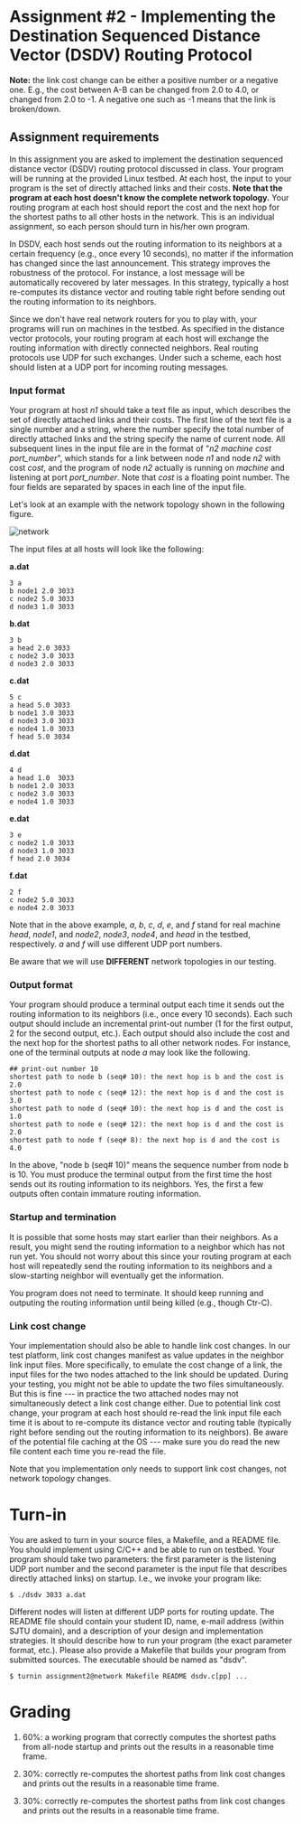 Assignment #2 - Implementing the Destination Sequenced Distance Vector (DSDV) Routing Protocol
==============================================================================================

**Note:** the link cost change can be either a positive number or a negative one. E.g., the cost between A-B can be changed from 2.0 to 4.0, or changed from 2.0 to -1. A negative one such as -1 means that the link is broken/down.

Assignment requirements
-----------------------

In this assignment you are asked to implement the destination sequenced distance vector (DSDV) routing protocol discussed in class. Your program will be running at the provided Linux testbed. At each host, the input to your program is the set of directly attached links and their costs. **Note that the program at each host doesn't know the complete network topology.** Your routing program at each host should report the cost and the next hop for the shortest paths to all other hosts in the network. This is an individual assignment, so each person should turn in his/her own program.

In DSDV, each host sends out the routing information to its neighbors at a certain frequency (e.g., once every 10 seconds), no matter if the information has changed since the last announcement. This strategy improves the robustness of the protocol. For instance, a lost message will be automatically recovered by later messages. In this strategy, typically a host re-computes its distance vector and routing table right before sending out the routing information to its neighbors.

Since we don't have real network routers for you to play with, your programs will run on machines in the testbed. As specified in the distance vector protocols, your routing program at each host will exchange the routing information with directly connected neighbors. Real routing protocols use UDP for such exchanges. Under such a scheme, each host should listen at a UDP port for incoming routing messages.

### Input format ###

Your program at host *n1* should take a text file as input, which describes the set of directly attached links and their costs. The first line of the text file is a single number and a string, where the number specify the total number of directly attached links and the string specify the name of current node. All subsequent lines in the input file are in the format of "*n2 machine cost port\_number*", which stands for a link between node *n1* and node *n2* with cost *cost*, and the program of node *n2* actually is running on *machine* and listening at port *port\_number*. Note that *cost* is a floating point number. The four fields are separated by spaces in each line of the input file.

Let's look at an example with the network topology shown in the following figure.

![network](https://raw.github.com/47dev47null/dsdv/master/network.jpg "Network Topology")

The input files at all hosts will look like the following:

**a.dat**

	3 a
	b node1 2.0 3033
	c node2 5.0 3033
	d node3 1.0 3033

**b.dat**

	3 b
	a head 2.0 3033
	c node2 3.0 3033
	d node3 2.0 3033

**c.dat**

	5 c
	a head 5.0 3033
	b node1 3.0 3033
	d node3 3.0 3033
	e node4 1.0 3033
	f head 5.0 3034

**d.dat**

	4 d
	a head 1.0  3033
	b node1 2.0 3033
	c node2 3.0 3033
	e node4 1.0 3033

**e.dat**

	3 e
	c node2 1.0 3033
	d node3 1.0 3033
	f head 2.0 3034

**f.dat**

	2 f
	c node2 5.0 3033
	e node4 2.0 3033

Note that in the above example, *a*, *b*, *c*, *d*, *e*, and *f* stand for real machine *head*, *node1*, and *node2*, *node3*, *node4*, and *head* in the testbed, respectively. *a* and *f* will use different UDP port numbers.

Be aware that we will use **DIFFERENT** network topologies in our testing.

### Output format ###

Your program should produce a terminal output each time it sends out the routing information to its neighbors (i.e., once every 10 seconds). Each such output should include an incremental print-out number (1 for the first output, 2 for the second output, etc.). Each output should also include the cost and the next hop for the shortest paths to all other network nodes. For instance, one of the terminal outputs at node *a* may look like the following.

	## print-out number 10
	shortest path to node b (seq# 10): the next hop is b and the cost is 2.0
	shortest path to node c (seq# 12): the next hop is d and the cost is 3.0
	shortest path to node d (seq# 10): the next hop is d and the cost is 1.0
	shortest path to node e (seq# 12): the next hop is d and the cost is 2.0
	shortest path to node f (seq# 8): the next hop is d and the cost is 4.0

In the above, "node b (seq# 10)" means the sequence number from node b is 10. You must produce the terminal output from the first time the host sends out its routing information to its neighbors. Yes, the first a few outputs often contain immature routing information.

### Startup and termination ###

It is possible that some hosts may start earlier than their neighbors. As a result, you might send the routing information to a neighbor which has not run yet. You should not worry about this since your routing program at each host will repeatedly send the routing information to its neighbors and a slow-starting neighbor will eventually get the information.

You program does not need to terminate. It should keep running and outputing the routing information until being killed (e.g., though Ctr-C).

### Link cost change ###

Your implementation should also be able to handle link cost changes. In our test platform, link cost changes manifest as value updates in the neighbor link input files. More specifically, to emulate the cost change of a link, the input files for the two nodes attached to the link should be updated. During your testing, you might not be able to update the two files simultaneously. But this is fine --- in practice the two attached nodes may not simultaneously detect a link cost change either. Due to potential link cost change, your program at each host should re-read the link input file each time it is about to re-compute its distance vector and routing table (typically right before sending out the routing information to its neighbors). Be aware of the potential file caching at the OS --- make sure you do read the new file content each time you re-read the file.

Note that you implementation only needs to support link cost changes, not network topology changes.

Turn-in
=======

You are asked to turn in your source files, a Makefile, and a README file. You should implement using C/C++ and be able to run on testbed. Your program should take two parameters: the first parameter is the listening UDP port number and the second parameter is the input file that describes directly attached links) on startup. I.e., we invoke your program like:

	$ ./dsdv 3033 a.dat

Different nodes will listen at different UDP ports for routing update. The README file should contain your student ID, name, e-mail address (within SJTU domain), and a description of your design and implementation strategies. It should describe how to run your program (the exact parameter format, etc.). Please also provide a Makefile that builds your program from submitted sources. The executable should be named as "dsdv".

	$ turnin assignment2@network Makefile README dsdv.c[pp] ...

Grading
=======

1.	60%: a working program that correctly computes the shortest paths from all-node startup and prints out the results in a reasonable time frame.

2.	30%: correctly re-computes the shortest paths from link cost changes and prints out the results in a reasonable time frame.

3.	30%: correctly re-computes the shortest paths from link cost changes and prints out the results in a reasonable time frame.
